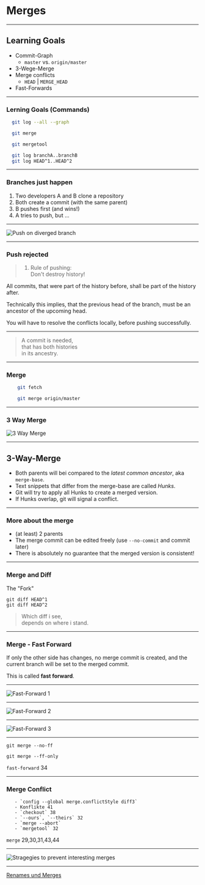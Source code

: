 # Merges

---


## Learning Goals


 * Commit-Graph
   - `master` vs. `origin/master`
 * 3-Wege-Merge
 * Merge conflicts
   - `HEAD` | `MERGE_HEAD`
 * Fast-Forwards

---


### Lerning Goals (Commands)


```bash
  git log --all --graph

  git merge

  git mergetool

  git log branchA..branchB
  git log HEAD^1..HEAD^2
```


---

### Branches just happen

 1. Two developers A and B clone a repository
 1. Both create a commit
    (with the same parent)
 1. B pushes first (and wins!)
 1. A tries to push, but ...

---


![Push on diverged branch](push-pull-diverging.png)


--------------------------------------------------


### Push rejected


> 1. Rule of pushing: \
> Don't destroy history!

All commits, that were part of the history before,
shall be part of the history after.

Technically this implies, that the previous head of
the branch, must be an ancestor of the upcoming head.

You will have to resolve the conflicts locally, 
before pushing successfully.


---


> A commit is needed, \
> that has both histories \
> in its ancestry.


---


### Merge

```bash
    git fetch

    git merge origin/master
```

---


### 3 Way Merge

![3 Way Merge](3-wege-merge.jpg)


---


## 3-Way-Merge

 * Both parents will bei compared to the *latest common ancestor*, aka
`merge-base`.
 * Text snippets that differ from the merge-base are called *Hunks*.
 * Git will try to apply all Hunks to create a merged version.
 * If Hunks overlap, git will signal a conflict.

---


### More about the merge

 * (at least) 2 parents
 * The merge commit can be edited freely (use `--no-commit` and commit later)
 * There is absolutely no guarantee that the merged version is consistent!


---


### Merge and Diff

The "Fork"

    git diff HEAD^1
    git diff HEAD^2

> Which diff i see, \
> depends on where i stand.

---

### Merge - Fast Forward


If only the other side has changes,
no merge commit is created,
and the current branch will be set to the merged commit.

This is called **fast forward**.


---


![Fast-Forward 1](abb-branches-beispiel-ff-vorher.png)


---


![Fast-Forward 2](abb-branches-beispiel-ff-nachher.png)


---


![Fast-Forward 3](fast-forward.jpg)


---


    git merge --no-ff

    git merge --ff-only

 `fast-forward` 34


---

### Merge Conflict

       - `config --global merge.conflictStyle diff3`
       - Konflikte 41
       - `checkout` 38
       - `--ours`, `--theirs` 32
       - `merge --abort`
       - `mergetool` 32

`merge` 29,30,31,43,44


---


![Stragegies to prevent interesting merges](merges-mildern.jpg)


---


[Renames und Merges](renames-und-merges.md)


